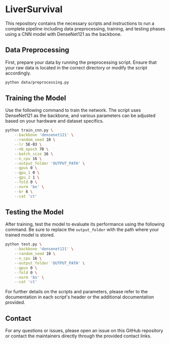 # LiverSurvival

This repository contains the necessary scripts and instructions to run a complete pipeline including data preprocessing, training, and testing phases using a CNN model with DenseNet121 as the backbone.

## Data Preprocessing

First, prepare your data by running the preprocessing script. Ensure that your raw data is located in the correct directory or modify the script accordingly.

```bash
python data/preprocessing.py
```

## Training the Model

Use the following command to train the network. The script uses DenseNet121 as the backbone, and various parameters can be adjusted based on your hardware and dataset specifics.

```bash
python train_cnn.py \
    --backbone 'densenet121' \
    --random_seed 10 \
    --lr 5E-03 \
    --nb_epoch 70 \
    --batch_size 16 \
    --n_cpu 16 \
    --output_folder 'OUTPUT_PATH' \
    --gpus 0 \
    --gpu_1 0 \
    --gpu_2 1 \
    --fold 0 \
    --norm 'bn' \
    --br 6 \
    --cat 'ct'  
```

## Testing the Model

After training, test the model to evaluate its performance using the following command. Be sure to replace the `output_folder` with the path where your trained model is stored.

```bash
python test.py \
    --backbone 'densenet121' \
    --random_seed 10 \
    --n_cpu 16 \
    --output_folder 'OUTPUT_PATH' \
    --gpus 0 \
    --fold 0 \
    --norm 'bn' \
    --cat 'ct'
```

For further details on the scripts and parameters, please refer to the documentation in each script's header or the additional documentation provided.

## Contact

For any questions or issues, please open an issue on this GitHub repository or contact the maintainers directly through the provided contact links.

